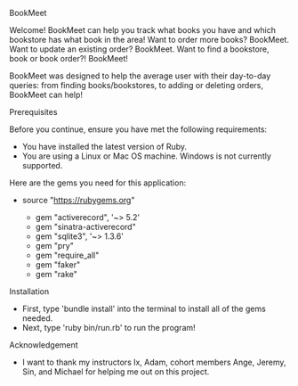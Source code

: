 BookMeet

Welcome! BookMeet can help you track what books you have and which bookstore has what book in the area! Want to order more books? BookMeet. Want to update an existing order? BookMeet. Want to find a bookstore, book or book order?! BookMeet! 

BookMeet was designed to help the average user with their day-to-day queries: from finding books/bookstores, to adding or deleting orders, BookMeet can help! 

Prerequisites

Before you continue, ensure you have met the following requirements:
* You have installed the latest version of Ruby.
* You are using a Linux or Mac OS machine. Windows is not currently  supported.

Here are the gems you need for this application: 
* source "https://rubygems.org"

  * gem "activerecord", '~> 5.2'
  * gem "sinatra-activerecord"
  * gem "sqlite3", '~> 1.3.6'
  * gem "pry"
  * gem "require_all"
  * gem "faker"
  * gem "rake" 


Installation 
  * First, type 'bundle install' into the terminal to install all of the gems needed. 
  * Next, type 'ruby bin/run.rb' to run the program! 

Acknowledgement 
  * I want to thank my instructors Ix, Adam, cohort members Ange, Jeremy, Sin, and Michael for helping me out on this project. 


